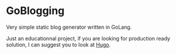 # GoBlogging

Very simple static blog generator written in GoLang.

Just an educationnal project, if you are looking for production ready solution, 
I can suggest you to look at [Hugo](https://gohugo.io/).
